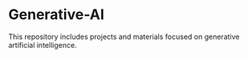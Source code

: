 # Generative-AI
This repository includes projects and materials focused on generative artificial intelligence.
